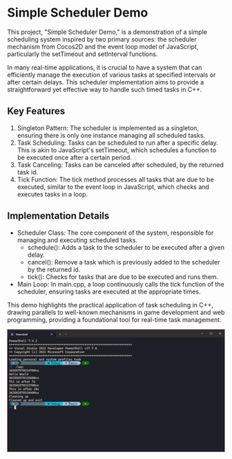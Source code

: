 # Simple Scheduler Demo
This project, "Simple Scheduler Demo," is a demonstration of a simple scheduling system inspired by two primary sources:
the scheduler mechanism from Cocos2D and the event loop model of JavaScript, particularly the setTimeout and setInterval
functions.

In many real-time applications, it is crucial to have a system that can efficiently manage the execution of various
tasks at specified intervals or after certain delays. This scheduler implementation aims to provide a straightforward
yet effective way to handle such timed tasks in C++.

## Key Features

1. Singleton Pattern: The scheduler is implemented as a singleton, ensuring there is only one instance managing all
scheduled tasks.
2. Task Scheduling: Tasks can be scheduled to run after a specific delay. This is akin to JavaScript's setTimeout, which
schedules a function to be executed once after a certain period.
3. Task Canceling: Tasks can be canceled after scheduled, by the returned task id.
4. Tick Function: The tick method processes all tasks that are due to be executed, similar to the event loop in
JavaScript, which checks and executes tasks in a loop.

## Implementation Details

- Scheduler Class: The core component of the system, responsible for managing and executing scheduled tasks.
    - schedule(): Adds a task to the scheduler to be executed after a given delay.
    - cancel(): Remove a task which is previously added to the scheduler by the returned id.
    - tick(): Checks for tasks that are due to be executed and runs them.
- Main Loop: In main.cpp, a loop continuously calls the tick function of the scheduler, ensuring tasks are executed at
the appropriate times.

This demo highlights the practical application of task scheduling in C++, drawing parallels to well-known mechanisms in
game development and web programming, providing a foundational tool for real-time task management.

![img](./screenshoot.png)